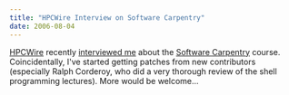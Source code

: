 ```yaml
---
title: "HPCWire Interview on Software Carpentry"
date: 2006-08-04
---
```

<a href="http://www.hpcwire.com">HPCWire</a> recently <a href="http://www.hpcwire.com/hpc/771596.html">interviewed me</a> about the <a href="http://www.swc.scipy.org">Software Carpentry</a> course.  Coincidentally, I've started getting patches from new contributors (especially Ralph Corderoy, who did a very thorough review of the shell programming lectures).  More would be welcome…
